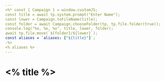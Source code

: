 ```yaml
---
<%* const { Campaign } = window.customJS;
const title = await tp.system.prompt("Enter Name");
const lower = Campaign.toFileName(title);
const folder = await Campaign.chooseFolder(tp, tp.file.folder(true));
console.log("%o, %o, %o", title, lower, folder);
await tp.file.move(`${folder}/${lower}`);
const aliases = `aliases: ["${title}"]`;
-%>
<% aliases %>
---
```

# <% title %>
